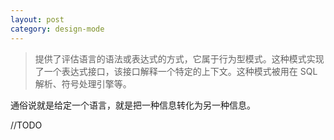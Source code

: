 ```yaml
---
layout: post
category: design-mode
---
```


> 提供了评估语言的语法或表达式的方式，它属于行为型模式。这种模式实现了一个表达式接口，该接口解释一个特定的上下文。这种模式被用在 SQL 解析、符号处理引擎等。

通俗说就是给定一个语言，就是把一种信息转化为另一种信息。

//TODO